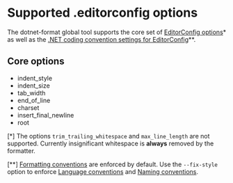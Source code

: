 # Supported .editorconfig options
The dotnet-format global tool supports the core set of [EditorConfig options](https://github.com/editorconfig/editorconfig/wiki/EditorConfig-Properties)* as well as the [.NET coding convention settings for EditorConfig](https://docs.microsoft.com/en-us/visualstudio/ide/editorconfig-code-style-settings-reference?view=vs-2019)**.

## Core options
- indent_style
- indent_size
- tab_width
- end_of_line
- charset
- insert_final_newline
- root

[*] The options `trim_trailing_whitespace` and `max_line_length` are not supported. Currently insignificant whitespace is **always** removed by the formatter.

[**] [Formatting conventions](https://docs.microsoft.com/en-us/visualstudio/ide/editorconfig-formatting-conventions?view=vs-2019) are enforced by default. Use the `--fix-style` option to enforce [Language conventions](https://docs.microsoft.com/en-us/visualstudio/ide/editorconfig-language-conventions?view=vs-2019) and [Naming conventions](https://docs.microsoft.com/en-us/visualstudio/ide/editorconfig-naming-conventions?view=vs-2019).
